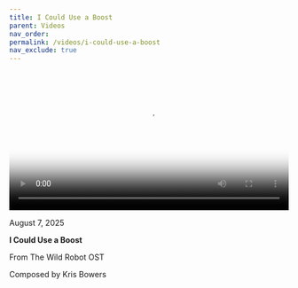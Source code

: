 ```yaml
---
title: I Could Use a Boost
parent: Videos
nav_order:
permalink: /videos/i-could-use-a-boost
nav_exclude: true
---
```


<video controls width="100%" poster="{{site.baseurl}}/videos/thumbnails/I Could Use a Boost.png">
  <source src="{{site.baseurl}}/videos/I Could Use a Boost.mov" type="video/mp4">
</video>

<p class="date">August 7, 2025</p>

<b>I Could Use a Boost</b>

From The Wild Robot OST

Composed by Kris Bowers
